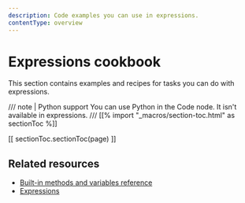 ```yaml
---
description: Code examples you can use in expressions.
contentType: overview
---
```


# Expressions cookbook

This section contains examples and recipes for tasks you can do with expressions.

/// note | Python support
You can use Python in the Code node. It isn't available in expressions.
///
[[% import "_macros/section-toc.html" as sectionToc %]]

[[ sectionToc.sectionToc(page) ]]

## Related resources

* [Built-in methods and variables reference](/code/builtin/overview/)
* [Expressions](/code/expressions/)
